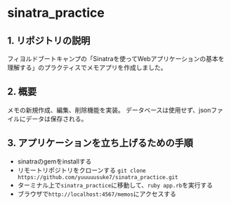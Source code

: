 # sinatra_practice

## 1. リポジトリの説明
フィヨルドブートキャンプの「Sinatraを使ってWebアプリケーションの基本を理解する」のプラクティスでメモアプリを作成しました。

## 2. 概要
メモの新規作成、編集、削除機能を実装。
データベースは使用せず、jsonファイルにデータは保存される。

## 3. アプリケーションを立ち上げるための手順
- sinatraのgemをinstallする
- リモートリポジトリをクローンする
```git clone https://github.com/yuuuuusuke7/sinatra_practice.git```
- ターミナル上で```sinatra_practice```に移動して、```ruby app.rb```を実行する
- ブラウザで```http://localhost:4567/memos```にアクセスする

